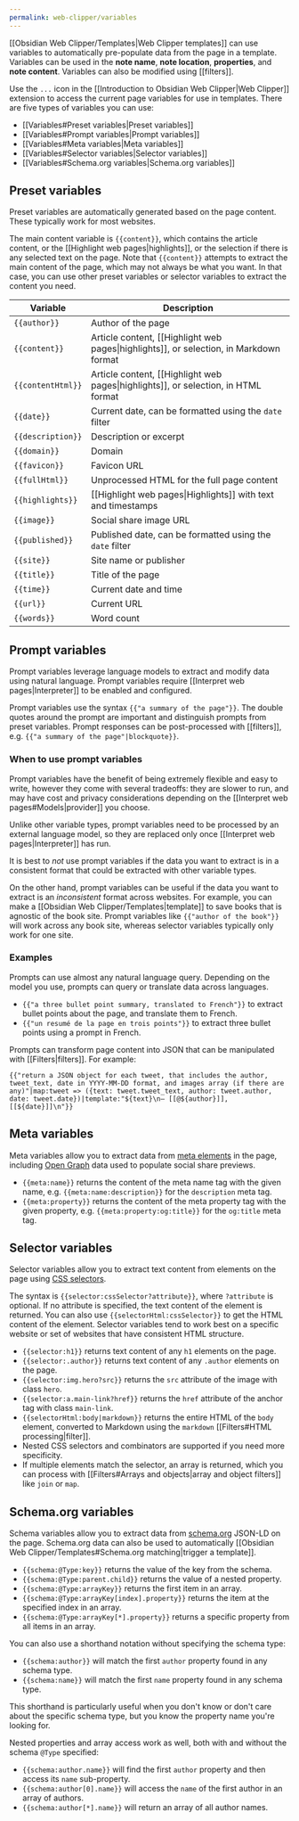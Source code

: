 ```yaml
---
permalink: web-clipper/variables
---
```

[[Obsidian Web Clipper/Templates|Web Clipper templates]] can use variables to automatically pre-populate data from the page in a template. Variables can be used in the **note name**, **note location**, **properties**, and **note content**. Variables can also be modified using [[filters]].

Use the `...` icon in the [[Introduction to Obsidian Web Clipper|Web Clipper]] extension to access the current page variables for use in templates. There are five types of variables you can use:

- [[Variables#Preset variables|Preset variables]]
- [[Variables#Prompt variables|Prompt variables]]
- [[Variables#Meta variables|Meta variables]]
- [[Variables#Selector variables|Selector variables]]
- [[Variables#Schema.org variables|Schema.org variables]]

## Preset variables

Preset variables are automatically generated based on the page content. These typically work for most websites.

The main content variable is `{{content}}`, which contains the article content, or the [[Highlight web pages|highlights]], or the selection if there is any selected text on the page. Note that `{{content}}` attempts to extract the main content of the page, which may not always be what you want. In that case, you can use other preset variables or selector variables to extract the content you need.

| Variable          | Description                                                                            |
| ----------------- | -------------------------------------------------------------------------------------- |
| `{{author}}`      | Author of the page                                                                     |
| `{{content}}`     | Article content, [[Highlight web pages\|highlights]], or selection, in Markdown format |
| `{{contentHtml}}` | Article content, [[Highlight web pages\|highlights]], or selection, in HTML format     |
| `{{date}}`        | Current date, can be formatted using the `date` filter                                 |
| `{{description}}` | Description or excerpt                                                                 |
| `{{domain}}`      | Domain                                                                                 |
| `{{favicon}}`     | Favicon URL                                                                            |
| `{{fullHtml}}`    | Unprocessed HTML for the full page content                                             |
| `{{highlights}}`  | [[Highlight web pages\|Highlights]] with text and timestamps                           |
| `{{image}}`       | Social share image URL                                                                 |
| `{{published}}`   | Published date, can be formatted using the `date` filter                               |
| `{{site}}`        | Site name or publisher                                                                 |
| `{{title}}`       | Title of the page                                                                      |
| `{{time}}`        | Current date and time                                                                  |
| `{{url}}`         | Current URL                                                                            |
| `{{words}}`       | Word count                                                                             |

## Prompt variables

Prompt variables leverage language models to extract and modify data using natural language. Prompt variables require [[Interpret web pages|Interpreter]] to be enabled and configured.

Prompt variables use the syntax `{{"a summary of the page"}}`. The double quotes around the prompt are important and distinguish prompts from preset variables. Prompt responses can be post-processed with [[filters]], e.g. `{{"a summary of the page"|blockquote}}`.

### When to use prompt variables

Prompt variables have the benefit of being extremely flexible and easy to write, however they come with several tradeoffs: they are slower to run, and may have cost and privacy considerations depending on the [[Interpret web pages#Models|provider]] you choose.

Unlike other variable types, prompt variables need to be processed by an external language model, so they are replaced only once [[Interpret web pages|Interpreter]] has run.

It is best to *not* use prompt variables if the data you want to extract is in a consistent format that could be extracted with other variable types. 

On the other hand, prompt variables can be useful if the data you want to extract is an *inconsistent* format across websites. For example, you can make a [[Obsidian Web Clipper/Templates|template]] to save books that is agnostic of the book site. Prompt variables like `{{"author of the book"}}` will work across any book site, whereas selector variables typically only work for one site.

### Examples

Prompts can use almost any natural language query. Depending on the model you use, prompts can query or translate data across languages.

- `{{"a three bullet point summary, translated to French"}}` to extract bullet points about the page, and translate them to French.
- `{{"un resumé de la page en trois points"}}` to extract three bullet points using a prompt in French.

Prompts can transform page content into JSON that can be manipulated with [[Filters|filters]]. For example:

```
{{"return a JSON object for each tweet, that includes the author, tweet_text, date in YYYY-MM-DD format, and images array (if there are any)"|map:tweet => ({text: tweet.tweet_text, author: tweet.author, date: tweet.date})|template:"${text}\n— [[@${author}]], [[${date}]]\n"}}
```


## Meta variables

Meta variables allow you to extract data from [meta elements](https://developer.mozilla.org/en-US/docs/Web/HTML/Element/meta) in the page, including [Open Graph](https://ogp.me/) data used to populate social share previews.

- `{{meta:name}}` returns the content of the meta name tag with the given name, e.g. `{{meta:name:description}}` for the `description` meta tag.
- `{{meta:property}}` returns the content of the meta property tag with the given property, e.g. `{{meta:property:og:title}}` for the `og:title` meta tag.

## Selector variables

Selector variables allow you to extract text content from elements on the page using [CSS selectors](https://developer.mozilla.org/en-US/docs/Web/CSS/CSS_selectors/Selectors_and_combinators).

The syntax is `{{selector:cssSelector?attribute}}`, where `?attribute` is optional. If no attribute is specified, the text content of the element is returned. You can also use `{{selectorHtml:cssSelector}}` to get the HTML content of the element. Selector variables tend to work best on a specific website or set of websites that have consistent HTML structure.

- `{{selector:h1}}` returns text content of any `h1` elements on the page.
- `{{selector:.author}}` returns text content of any `.author` elements on the page.
- `{{selector:img.hero?src}}` returns the `src` attribute of the image with class `hero`.
- `{{selector:a.main-link?href}}` returns the `href` attribute of the anchor tag with class `main-link`.
- `{{selectorHtml:body|markdown}}` returns the entire HTML of the `body` element, converted to Markdown using the `markdown` [[Filters#HTML processing|filter]].
- Nested CSS selectors and combinators are supported if you need more specificity.
- If multiple elements match the selector, an array is returned, which you can process with [[Filters#Arrays and objects|array and object filters]] like `join` or `map`.

## Schema.org variables

Schema variables allow you to extract data from [schema.org](https://schema.org/) JSON-LD on the page. Schema.org data can also be used to automatically [[Obsidian Web Clipper/Templates#Schema.org matching|trigger a template]].

- `{{schema:@Type:key}}` returns the value of the key from the schema.
- `{{schema:@Type:parent.child}}` returns the value of a nested property.
- `{{schema:@Type:arrayKey}}` returns the first item in an array.
- `{{schema:@Type:arrayKey[index].property}}` returns the item at the specified index in an array.
- `{{schema:@Type:arrayKey[*].property}}` returns a specific property from all items in an array.

You can also use a shorthand notation without specifying the schema type:

- `{{schema:author}}` will match the first `author` property found in any schema type.
- `{{schema:name}}` will match the first `name` property found in any schema type.

This shorthand is particularly useful when you don't know or don't care about the specific schema type, but you know the property name you're looking for.

Nested properties and array access work as well, both with and without the schema `@Type` specified:

- `{{schema:author.name}}` will find the first `author` property and then access its `name` sub-property.
- `{{schema:author[0].name}}` will access the `name` of the first author in an array of authors.
- `{{schema:author[*].name}}` will return an array of all author names.

